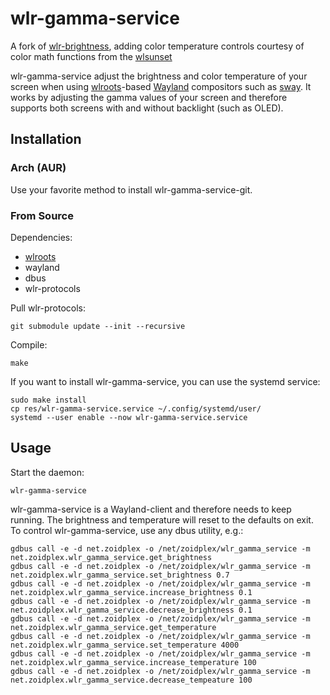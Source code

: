 # wlr-gamma-service

A fork of [wlr-brightness](https://github.com/mherzberg/wlr-brightness), adding color temperature controls courtesy of color math functions from the [wlsunset](mherzberg/wlr-brightness)

wlr-gamma-service adjust the brightness and color temperature of your screen when using
[wlroots](https://github.com/swaywm/wlroots/)-based
[Wayland](https://wayland.freedesktop.org/) compositors such as
[sway](https://github.com/swaywm/sway/). It works by adjusting the gamma values
of your screen and therefore supports both screens with and without backlight
(such as OLED).

## Installation

### Arch (AUR)

Use your favorite method to install wlr-gamma-service-git.

### From Source

Dependencies:

* [wlroots](https://github.com/swaywm/wlroots)
* wayland
* dbus
* wlr-protocols

Pull wlr-protocols:

    git submodule update --init --recursive

Compile:

    make
    
If you want to install wlr-gamma-service, you can use the systemd service:

    sudo make install
    cp res/wlr-gamma-service.service ~/.config/systemd/user/
    systemd --user enable --now wlr-gamma-service.service

## Usage

Start the daemon:

    wlr-gamma-service

wlr-gamma-service is a Wayland-client and therefore needs to keep running. The
brightness and temperature will reset to the defaults on exit. To control wlr-gamma-service, use any
dbus utility, e.g.:

    gdbus call -e -d net.zoidplex -o /net/zoidplex/wlr_gamma_service -m net.zoidplex.wlr_gamma_service.get_brightness
    gdbus call -e -d net.zoidplex -o /net/zoidplex/wlr_gamma_service -m net.zoidplex.wlr_gamma_service.set_brightness 0.7
    gdbus call -e -d net.zoidplex -o /net/zoidplex/wlr_gamma_service -m net.zoidplex.wlr_gamma_service.increase_brightness 0.1
    gdbus call -e -d net.zoidplex -o /net/zoidplex/wlr_gamma_service -m net.zoidplex.wlr_gamma_service.decrease_brightness 0.1
    gdbus call -e -d net.zoidplex -o /net/zoidplex/wlr_gamma_service -m net.zoidplex.wlr_gamma_service.get_temperature
    gdbus call -e -d net.zoidplex -o /net/zoidplex/wlr_gamma_service -m net.zoidplex.wlr_gamma_service.set_temperature 4000
    gdbus call -e -d net.zoidplex -o /net/zoidplex/wlr_gamma_service -m net.zoidplex.wlr_gamma_service.increase_temperature 100
    gdbus call -e -d net.zoidplex -o /net/zoidplex/wlr_gamma_service -m net.zoidplex.wlr_gamma_service.decrease_tempeature 100
